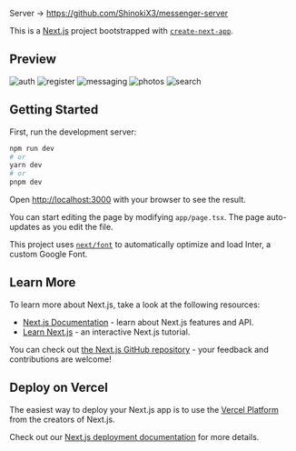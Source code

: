 Server -> https://github.com/ShinokiX3/messenger-server

This is a [Next.js](https://nextjs.org/) project bootstrapped with [`create-next-app`](https://github.com/vercel/next.js/tree/canary/packages/create-next-app).

## Preview

![auth](https://github.com/ShinokiX3/messenger-client/assets/68112402/e03e447c-5baa-4fae-b5c5-23a9b60f1e52)
![register](https://github.com/ShinokiX3/messenger-client/assets/68112402/391bec81-2b5f-4899-a1a9-44edc963985b)
![messaging](https://github.com/ShinokiX3/messenger-client/assets/68112402/32541be7-7b50-4bcc-a7c0-a4d6bd99275c)
![photos](https://github.com/ShinokiX3/messenger-client/assets/68112402/11895e14-bf3f-44c1-a864-7a2c2a650e05)
![search](https://github.com/ShinokiX3/messenger-client/assets/68112402/63a43f05-8fbe-4425-a16f-3bdd67dcbba4)

## Getting Started

First, run the development server:

```bash
npm run dev
# or
yarn dev
# or
pnpm dev
```

Open [http://localhost:3000](http://localhost:3000) with your browser to see the result.

You can start editing the page by modifying `app/page.tsx`. The page auto-updates as you edit the file.

This project uses [`next/font`](https://nextjs.org/docs/basic-features/font-optimization) to automatically optimize and load Inter, a custom Google Font.

## Learn More

To learn more about Next.js, take a look at the following resources:

- [Next.js Documentation](https://nextjs.org/docs) - learn about Next.js features and API.
- [Learn Next.js](https://nextjs.org/learn) - an interactive Next.js tutorial.

You can check out [the Next.js GitHub repository](https://github.com/vercel/next.js/) - your feedback and contributions are welcome!

## Deploy on Vercel

The easiest way to deploy your Next.js app is to use the [Vercel Platform](https://vercel.com/new?utm_medium=default-template&filter=next.js&utm_source=create-next-app&utm_campaign=create-next-app-readme) from the creators of Next.js.

Check out our [Next.js deployment documentation](https://nextjs.org/docs/deployment) for more details.
